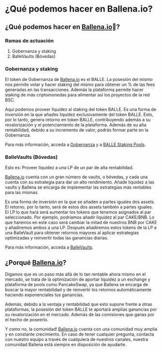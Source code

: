 # ¿Qué podemos hacer en Ballena.io?

## ¿Qué podemos hacer en [Ballena.io](https://ballena.io/)🐋?

### Ramas de actuación

1. Gobernanza y staking
2. BalleVaults \(Bóvedas\)

### Gobernanza y staking

El token de Gobernanza de [Ballena.io](https://ballena.io/) es el BALLE. La posesión del mismo nos permite votar y hacer staking del mismo para obtener un % de las fees generadas en las transacciones. Además la plataforma permite hacer staking de más criptomonedas para alimentar así los proyectos de la red BSC.

Aquí podemos proveer liquidez al staking del token BALLE. Es una forma de inversión en la que añades liquidez exclusivamente del token BALLE. Esto, por lo tanto, genera retorno en token BALLE, contribuyendo además a su revalorización y el potenciamiento de la plataforma. Además de su alta rentabilidad, debido a su incremento de valor, podrás formar parte en la Gobernanza.

Para más información, acceda a [Gobernanza](gobernanza.md) y a [BALLE Staking Pools](productos/balle-staking-pool.md).



### BalleVaults \(Bóvedas\)

Esto es: Proveer liquidez a una LP de un par de alta rentabilidad.

[Ballena.io](https://ballena.io/) cuenta con un gran número de vaults, o bóvedas, y cada una cuenta con su estrategia para dar un alto rendimiento. Añade liquidez a las vaults y Ballena se encarga de implementar las estrategias más rentables para las mismas.

Es una forma de inversión en la que se añaden a partes iguales dos assets. El retorno, por lo tanto, será de estos dos assets también a partes iguales. El LP lo que hará será aumentar los tokens que tenemos asignados al par seleccionado. Por ejemplo, podríamos añadir liquidez al par CAKE/BNB. Lo que haremos en este caso será cambiar la mitad de nuestros BNB por CAKE y añadiremos ambos a una LP. Después añadiremos estos tokens de la LP a una BalleVault para obtener retornos mayores al aplicar estrategias optimizadas y reinvertir todas las ganancias diarias.

Para más información, acceda a [BalleVaults](productos/ballevaults-de-pancake-swap.md).

## ¿Porqué [Ballena.io](https://ballena.io/)?

Digamos que es un paso más allá de lo tan rentable ahora mismo en el mercado, se trata de la optimización de aportar liquidez a un exchange y plataforma de pools como PancakeSwap, ya que Ballena se encarga de buscar la mayor rentabilidad y de reinvertir los retornos automáticamente haciendo exponenciales tus ganancias.

Además, debido a la ventaja y rentabilidad que esto supone frente a otras plataformas, la posesión del token BALLE te aportará amplias ganancias por su revalorización en el mercado. Además de las comisiones que ganas por el hecho de poseerlo.

Y como no, la comunidad! [Ballena.io](https://ballena.io/) cuenta con una comunidad muy amplia y en constante crecimiento. En caso de tener cualquier pregunta, contacta con nuestro equipo a través de cualquiera de nuestros canales, nuestra comunidad Ballena está siempre en disposición de ayudarte.


